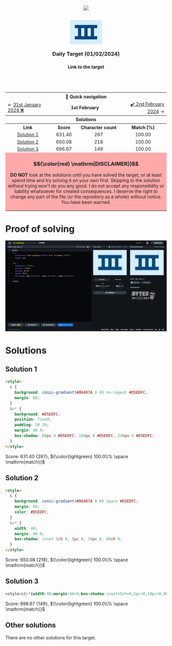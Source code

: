 <!-- References used for creating the template file: 
    - https://stackoverflow.com/a/61088246/11557114
-->
<table>
	<thead>
		<tr>
			<td colspan=4 align="center">
				<h1>
					<img src="https://cssbattle.dev/images/logo-new.svg" width=300>
				</h1>
				<h3>
					<img src="../images/target-preview/target_2024-02-01.png" width=100 style=vertical-align:middle>
					<br>
					<br>
					Daily Target (01/02/2024)
					<p align=center><a href="https://cssbattle.dev/play/kbqZev0J8ZyvnvAN4plJ"><sub>Link to the target</sub></a></p>
				</h3>
				<span>&#160;&#160;&#160;&#160;&#160;&#160;&#160;&#160;</span>
				<span>&#160;&#160;&#160;&#160;&#160;&#160;&#160;&#160;</span>
				<span>&#160;&#160;&#160;&#160;&#160;&#160;&#160;&#160;</span>
				<span>&#160;&#160;&#160;&#160;&#160;&#160;&#160;&#160;</span>
				<span>&#160;&#160;&#160;&#160;&#160;&#160;&#160;&#160;</span>
				<span>&#160;&#160;&#160;&#160;&#160;&#160;&#160;&#160;</span>
				<span>&#160;&#160;&#160;&#160;&#160;&#160;&#160;&#160;</span>
				<span>&#160;&#160;&#160;&#160;&#160;&#160;&#160;&#160;</span>
				<span>&#160;&#160;&#160;&#160;&#160;&#160;&#160;&#160;</span>
				<span>&#160;&#160;&#160;&#160;&#160;&#160;&#160;&#160;</span>
				<span>&#160;&#160;&#160;&#160;&#160;&#160;&#160;&#160;</span>
				<span>&#160;&#160;&#160;&#160;&#160;&#160;&#160;&#160;</span>
				<span>&#160;&#160;&#160;&#160;&#160;&#160;&#160;&#160;</span>
				<span>&#160;&#160;&#160;&#160;&#160;&#160;&#160;&#160;</span>
				<span>&#160;&#160;&#160;&#160;&#160;&#160;&#160;&#160;</span>
				<span>&#160;&#160;&#160;&#160;&#160;&#160;&#160;&#160;</span>
				<span>&#160;&#160;&#160;&#160;&#160;&#160;&#160;&#160;</span>
				<span>&#160;&#160;&#160;&#160;&#160;&#160;&#160;&#160;</span>
				<span>&#160;&#160;&#160;&#160;&#160;&#160;&#160;&#160;</span>
				<span>&#160;&#160;&#160;&#160;&#160;&#160;&#160;&#160;</span>
				<span>&#160;&#160;&#160;&#160;&#160;&#160;&#160;&#160;</span>
				<span>&#160;&#160;&#160;&#160;&#160;&#160;&#160;&#160;</span>
				<span>&#160;&#160;&#160;&#160;&#160;&#160;&#160;&#160;</span>
				<span>&#160;&#160;&#160;&#160;&#160;&#160;&#160;&#160;</span>
				<span>&#160;&#160;&#160;&#160;&#160;&#160;&#160;&#160;</span>
				<span>&#160;&#160;&#160;&#160;&#160;&#160;&#160;&#160;</span>
				<span>&#160;&#160;&#160;&#160;&#160;&#160;&#160;&#160;</span>
				<span>&#160;&#160;&#160;&#160;&#160;&#160;&#160;&#160;</span>
				<span>&#160;&#160;&#160;&#160;&#160;&#160;&#160;&#160;</span>
			</td>
		</tr>
		<tr>
			<th colspan=4>📅 Quick navigation</th>
		</tr>
		<tr>
			<td align="left">
				&larr;  <a href="../../README.md">31st January 2024 ❌</a>
			</td>
			<td align="center" colspan=2>
				<b>1st February</b>
			</td>
			<td align="right">
				<a href="./daily-target_2024-02-02.md">✔️ 2nd February 2024</a> &rarr;
			</td>
		</tr>
	</thead>
	<tbody>
		<tr>
			<th colspan=4 align=center>
				Solutions
			</th>
		</tr>
		<tr>
			<th>Link</th>
			<th>Score</th>
			<th>Character count</th>
			<th>Match [%]</th>
		</tr>
		<tr align=center>
			<td>
				<a href=#solution-1>Solution 1</a>
			</td>
			<td>631.40</td><td>267</td><td>100.00</td>
		</tr>
		<tr align=center>
			<td>
				<a href=#solution-2>Solution 2</a>
			</td>
			<td>650.08</td><td>218</td><td>100.00</td>
		</tr>
		<tr align=center>
			<td>
				<a href=#solution-3>Solution 3</a>
			</td>
			<td>696.67</td><td>149</td><td>100.00</td>
		</tr>
		<tr align=center>
		<td colspan=4 bgcolor=FFAAAA id=disclaimer>

### $${\color{red} \mathrm{DISCLAIMER}}$$
**DO NOT** look at the solutions until you have solved the target, or at least spend time and try solving it on your own first. Skipping to the solution without trying won't do you any good.
I do not accept any responsibility or liability whatsoever for created consequences. I deserve the right to change any part of the file (or the repository as a whole) without notice.
<br>
You have been warned. 
		</td>
		</tr>
		<!--
    <tr align=center>
		  <td></td><td></td><td></td><td></td>
		</tr> -->
	</tbody>
</table>

# Proof of solving
![Image of the solved target.](../images/target-solution/daily-target_2024-02-01.png)

# Solutions

## Solution 1
```html
<style>
  & {
    background: conic-gradient(#06487A 0 0) no-repeat #D5EDFC;
    margin: 60;
  }
  &>* {
    background: #D5EDFC;
    position: fixed;
    padding: 50 20;
    margin: 40 0;
    box-shadow: 80px 0 #D5EDFC, 160px 0 #D5EDFC, 240px 0 #D5EDFC;
  }
</style>
```

Score: 631.40 {267}, ${\color{lightgreen} 100.0\\% \space \mathrm{match}}$
<br>


## Solution 2
```html
<style>
  & {
    background: conic-gradient(#06487A 0 0) space #D5EDFC;
    margin: 60;
    color: #D5EDFC;
  }
  &>* {
    width: 40;
    margin: 40 0;
    box-shadow: inset 5ch 0, 5pc 0, 10pc 0, 80vh 0;
  }
</style>
```

Score: 650.08 {218}, ${\color{lightgreen} 100.0\\% \space \mathrm{match}}$
<br>


## Solution 3
```css
<style>&{>*{width:40;margin:40+0;box-shadow:inset+5ch+0,5pc+0,10pc+0,80vh+0}background:conic-gradient(#06487a+0+0)space#d5edfc;margin:60;color:d5edfc
```

Score: 696.67 {149}, ${\color{lightgreen} 100.0\\% \space \mathrm{match}}$
<br>


## Other solutions

There are no other solutions for this target.

<br>